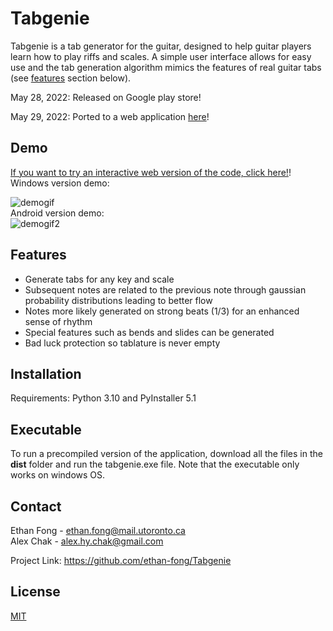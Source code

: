# Tabgenie

Tabgenie is a tab generator for the guitar, designed to help guitar players learn how to play riffs and scales. A simple user interface allows for easy use and the tab generation algorithm mimics the features of real guitar tabs (see [features](#features) section below). 

May 28, 2022: Released on Google play store!

May 29, 2022: Ported to a web application [here](https://ethan-fong.github.io/Tab-Genie/)!

## Demo
[If you want to try an interactive web version of the code, click here!](https://ethan-fong.github.io/Tab-Genie/)!
Windows version demo:  

  ![demogif](https://github.com/ethan-fong/Tabgenie/blob/main/docs/Recording%202022-05-19%20at%2001.38.49.gif)  
Android version demo:  
  ![demogif2](https://github.com/ethan-fong/Tabgenie/blob/main/docs/newscreencap.gif)

## Features

- Generate tabs for any key and scale
- Subsequent notes are related to the previous note through gaussian probability distributions leading to better flow
- Notes more likely generated on strong beats (1/3) for an enhanced sense of rhythm
- Special features such as bends and slides can be generated
- Bad luck protection so tablature is never empty

## Installation
Requirements: Python 3.10 and PyInstaller 5.1


## Executable

To run a precompiled version of the application, download all the files in the **dist** folder and run the tabgenie.exe file. Note that the executable only works on windows OS.

## Contact

Ethan Fong - ethan.fong@mail.utoronto.ca  
Alex Chak - alex.hy.chak@gmail.com

Project Link: https://github.com/ethan-fong/Tabgenie

## License
[MIT](https://choosealicense.com/licenses/mit/)
